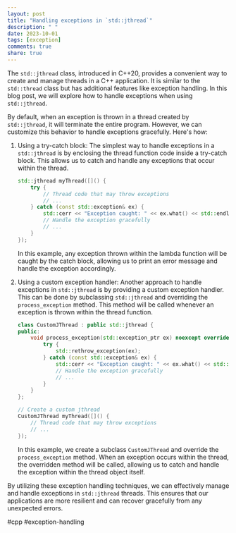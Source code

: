 ```yaml
---
layout: post
title: "Handling exceptions in `std::jthread`"
description: " "
date: 2023-10-01
tags: [exception]
comments: true
share: true
---
```


The `std::jthread` class, introduced in C++20, provides a convenient way to create and manage threads in a C++ application. It is similar to the `std::thread` class but has additional features like exception handling. In this blog post, we will explore how to handle exceptions when using `std::jthread`.

By default, when an exception is thrown in a thread created by `std::jthread`, it will terminate the entire program. However, we can customize this behavior to handle exceptions gracefully. Here's how:

1. Using a try-catch block:
   The simplest way to handle exceptions in a `std::jthread` is by enclosing the thread function code inside a try-catch block. This allows us to catch and handle any exceptions that occur within the thread.
   
   ```cpp
   std::jthread myThread([]() {
       try {
           // Thread code that may throw exceptions
           // ...
       } catch (const std::exception& ex) {
           std::cerr << "Exception caught: " << ex.what() << std::endl;
           // Handle the exception gracefully
           // ...
       }
   });
   ```
   
   In this example, any exception thrown within the lambda function will be caught by the catch block, allowing us to print an error message and handle the exception accordingly.

2. Using a custom exception handler:
   Another approach to handle exceptions in `std::jthread` is by providing a custom exception handler. This can be done by subclassing `std::jthread` and overriding the `process_exception` method. This method will be called whenever an exception is thrown within the thread function.
   
   ```cpp
   class CustomJThread : public std::jthread {
   public:
       void process_exception(std::exception_ptr ex) noexcept override {
           try {
               std::rethrow_exception(ex);
           } catch (const std::exception& ex) {
               std::cerr << "Exception caught: " << ex.what() << std::endl;
               // Handle the exception gracefully
               // ...
           }
       }
   };
   
   // Create a custom jthread
   CustomJThread myThread([]() {
       // Thread code that may throw exceptions
       // ...
   });
   ```

   In this example, we create a subclass `CustomJThread` and override the `process_exception` method. When an exception occurs within the thread, the overridden method will be called, allowing us to catch and handle the exception within the thread object itself.

By utilizing these exception handling techniques, we can effectively manage and handle exceptions in `std::jthread` threads. This ensures that our applications are more resilient and can recover gracefully from any unexpected errors.

#cpp #exception-handling